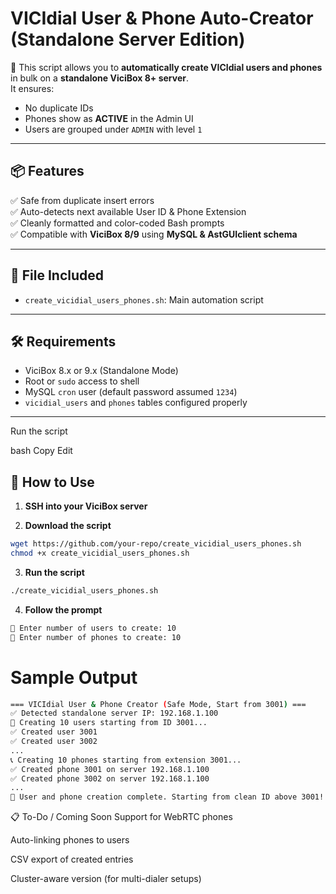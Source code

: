 # VICIdial User & Phone Auto-Creator (Standalone Server Edition)

🚀 This script allows you to **automatically create VICIdial users and phones** in bulk on a **standalone ViciBox 8+ server**.  
It ensures:
- No duplicate IDs
- Phones show as **ACTIVE** in the Admin UI
- Users are grouped under `ADMIN` with level `1`

---

## 📦 Features

✅ Safe from duplicate insert errors  
✅ Auto-detects next available User ID & Phone Extension  
✅ Cleanly formatted and color-coded Bash prompts  
✅ Compatible with **ViciBox 8/9** using **MySQL & AstGUIclient schema**

---

## 📁 File Included

- `create_vicidial_users_phones.sh`: Main automation script

---

## 🛠️ Requirements

- ViciBox 8.x or 9.x (Standalone Mode)
- Root or `sudo` access to shell
- MySQL `cron` user (default password assumed `1234`)
- `vicidial_users` and `phones` tables configured properly

---
Run the script

bash
Copy
Edit

## 🚀 How to Use

1. **SSH into your ViciBox server**

2. **Download the script**
```bash
wget https://github.com/your-repo/create_vicidial_users_phones.sh
chmod +x create_vicidial_users_phones.sh
```
3. **Run the script**
```bash
./create_vicidial_users_phones.sh
```

4. **Follow the prompt**
```bash
🔢 Enter number of users to create: 10
🔢 Enter number of phones to create: 10
```

# Sample Output 

```bash
=== VICIdial User & Phone Creator (Safe Mode, Start from 3001) ===
✅ Detected standalone server IP: 192.168.1.100
👤 Creating 10 users starting from ID 3001...
✅ Created user 3001
✅ Created user 3002
...
📞 Creating 10 phones starting from extension 3001...
✅ Created phone 3001 on server 192.168.1.100
✅ Created phone 3002 on server 192.168.1.100
...
🎉 User and phone creation complete. Starting from clean ID above 3001!
```

📋 To-Do / Coming Soon
 Support for WebRTC phones

 Auto-linking phones to users

 CSV export of created entries

 Cluster-aware version (for multi-dialer setups)



